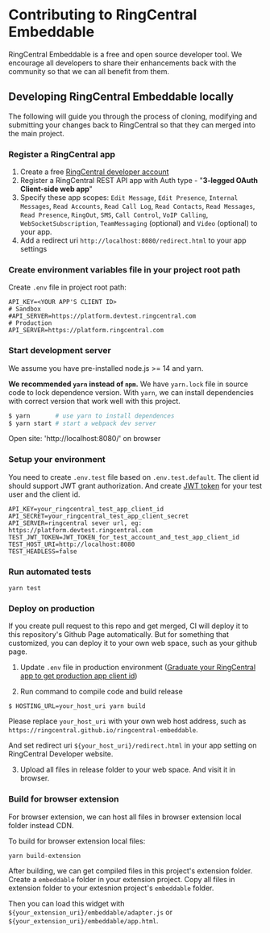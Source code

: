 # Contributing to RingCentral Embeddable

RingCentral Embeddable is a free and open source developer tool. We encourage all developers to share their enhancements back with the community so that we can all benefit from them. 

## Developing RingCentral Embeddable locally

The following will guide you through the process of cloning, modifying and submitting your changes back to RingCentral so that they can merged into the main project. 

### Register a RingCentral app

1. Create a free [RingCentral developer account](https://developer.ringcentral.com)
2. Register a RingCentral REST API app with Auth type - "**3-legged OAuth Client-side web app**"
3. Specify these app scopes: `Edit Message`, `Edit Presence`, `Internal Messages`, `Read Accounts`, `Read Call Log`, `Read Contacts`, `Read Messages`, `Read Presence`, `RingOut`, `SMS`, `Call Control`, `VoIP Calling`, `WebSocketSubscription`, `TeamMessaging` (optional) and `Video` (optional) to your app.
5. Add a redirect uri `http://localhost:8080/redirect.html` to your app settings

### Create environment variables file in your project root path

Create `.env` file in project root path:

```
API_KEY=<YOUR APP'S CLIENT ID> 
# Sandbox
#API_SERVER=https://platform.devtest.ringcentral.com
# Production
API_SERVER=https://platform.ringcentral.com
```

### Start development server

We assume you have pre-installed node.js >= 14 and yarn.

**We recommended `yarn` instead of `npm`.** We have `yarn.lock` file in source code to lock dependence version. With `yarn`, we can install dependencies with correct version that work well with this project.

```bash
$ yarn       # use yarn to install dependences
$ yarn start # start a webpack dev server
```

Open site: 'http://localhost:8080/' on browser

### Setup your environment

You need to create `.env.test` file based on `.env.test.default`. The client id should support JWT grant authorization. And create [JWT token](https://developers.ringcentral.com/guide/getting-started/create-credential) for your test user and the client id.

```
API_KEY=your_ringcentral_test_app_client_id
API_SECRET=your_ringcentral_test_app_client_secret
API_SERVER=ringcentral sever url, eg: https://platform.devtest.ringcentral.com
TEST_JWT_TOKEN=JWT_TOKEN_for_test_account_and_test_app_client_id
TEST_HOST_URI=http://localhost:8080
TEST_HEADLESS=false
```

### Run automated tests

```
yarn test
```

### Deploy on production

If you create pull request to this repo and get merged, CI will deploy it to this repository's Github Page automatically. But for something that customized, you can deploy it to your own web space, such as your github page.

1. Update `.env` file in production environment ([Graduate your RingCentral app to get production app client id](docs/config-client-id-and-secret.md#graduation-for-your-ringcentral-app))

2. Run command to compile code and build release

```
$ HOSTING_URL=your_host_uri yarn build
```

Please replace `your_host_uri` with your own web host address, such as `https://ringcentral.github.io/ringcentral-embeddable`.

And set redirect uri `${your_host_uri}/redirect.html` in your app setting on RingCentral Developer website.

3. Upload all files in release folder to your web space. And visit it in browser.

### Build for browser extension

For browser extension, we can host all files in browser extension local folder instead CDN.

To build for browser extension local files:

```
yarn build-extension
```

After building, we can get compiled files in this project's extension folder. Create a `embeddable` folder in your extension project. Copy all files in extension folder to your extesnion project's `embeddable` folder.

Then you can load this widget with `${your_extension_uri}/embeddable/adapter.js` or `${your_extension_uri}/embeddable/app.html`.
